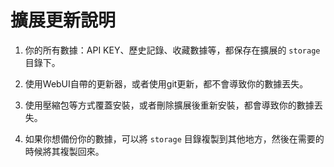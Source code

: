# 擴展更新說明

1. 你的所有數據：API KEY、歷史記錄、收藏數據等，都保存在擴展的 `storage` 目錄下。

2. 使用WebUI自帶的更新器，或者使用git更新，都不會導致你的數據丟失。

3. 使用壓縮包等方式覆蓋安裝，或者刪除擴展後重新安裝，都會導致你的數據丟失。

4. 如果你想備份你的數據，可以將 `storage` 目錄複製到其他地方，然後在需要的時候將其複製回來。